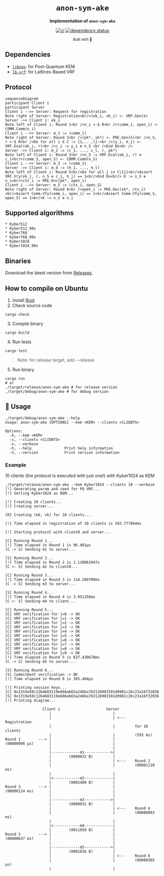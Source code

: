 <div align="center">

  <h1><code>anon-sym-ake</code></h1>

  <strong>Implementation of `anon-sym-ake`</strong>

  [![ci](https://github.com/jiep/anon-sym-ake/actions/workflows/rust.yml/badge.svg)](https://github.com/jiep/anon-sym-ake/actions/workflows/rust.yml)
  [![dependency status](https://deps.rs/repo/github/jiep/anon-sym-ake/status.svg)](https://deps.rs/repo/github/jiep/anon-sym-ake)

  <sub>Built with 🦀</sub>
</div>

## Dependencies

* [`liboqs`](https://github.com/open-quantum-safe/liboqs-rust): for Post-Quantum KEM
* [`lb-vrf`](https://github.com/zhenfeizhang/lb-vrf): for Lattices-Based VRF

## Protocol

```mermaid
sequenceDiagram
participant Client i
participant Server
Client i -->> Server: Request for registration
Note right of Server: Registration<br/>(ek_i, vk_i) <- VRF.Gen(λ)
Server ->> Client i: ek_i
Note left of Client i: Round 1<br />n_i <-$ R<br />(comm_i, open_i) <- COMM.Comm(n_i)
Client i -->> Server: m_1 := (comm_i)
Note right of Server: Round 2<br />(pk*, sk*) <- PKE.Gen(λ)<br />n_S, r <-$ R<br />Do for all i ∈ C := {1,...,l}:<br />(y_i, π_i) <- VRF.Eval(ek_i, r)<br />c_i := y_i ⊕ n_S <br />End Do<br />
Server ->> Client i: m_2 := (c_1, ..., c_l, r, pk*)
Note left of Client i: Round 3<br />n_S := VRF.Eval(ek_i, r) ⊕ c_i<br/>(comm_S, open_S) <- COMM.Comm(n_S) 
Client i -->> Server: m_3 := (comm_S)
Server ->> Client i: m_4 := (π_1, ..., π_l)
Note left of Client i: Round 5<br/>Do for all j in C\{i}<br/>Assert VRF.Vry(vk_j, r, n_S ⊕ c_j, π_j) == 1<br/>End Do<br/> K := n_S ⊕ n_i<br/>ctx_i := PKE.Enc(pk*, open_i)
Client i -->> Server: m_5 := (ctx_i, open_S)
Note right of Server: Round 6<br />open_i := PKE.Dec(sk*, ctx_i)<br/>Assert Comm.Vfy(comm_i, open_i) == 1<br/>Assert Comm.Vfy(comm_S, open_S) == 1<br/>K := n_S ⊕ n_i
```

## Supported algorithms
  
    * Kyber512
    * Kyber512_90s
    * Kyber768
    * Kyber768_90s
    * Kyber1024
    * Kyber1024_90s

## Binaries

Download the latest version from [Releases](https://github.com/jiep/anon-sym-ake/releases).

## How to compile on Ubuntu

1. Install [Rust](https://www.rust-lang.org/tools/install)
2. Check source code

```
cargo check
``` 

3. Compile binary

```
cargo build
``` 

4. Run tests

```
cargo test
```

> Note: for release target, add --release

5. Run binary

```
cargo run
# or
./target/release/anon-sym-ake # for release version
./target/debug/anon-sym-ake # for debug version
```

## 🚴 Usage

```
./target/debug/anon-sym-ake --help
Usage: anon-sym-ake [OPTIONS] --kem <KEM> --clients <CLIENTS>

Options:
  -k, --kem <KEM>          
  -c, --clients <CLIENTS>  
  -v, --verbose            
  -h, --help               Print help information
  -V, --version            Print version information
```

### Example

10 clients (the protocol is executed with just one!) with Kyber1024 as KEM

```
./target/release/anon-sym-ake --kem Kyber1024 --clients 10 --verbose
[!] Generating param and seed for PQ VRF...
[!] Setting Kyber1024 as KEM...

[!] Creating 10 clients...
[!] Creating server...

[R] Creating (ek, vk) for 10 clients...

[!] Time elapsed in registration of 10 clients is 593.777864ms

[!] Starting protocol with client0 and server...

[C] Running Round 1...
[!] Time elapsed in Round 1 is 96.401µs
[C -> S] Sending m1 to server...

[S] Running Round 2...
[!] Time elapsed in Round 2 is 1.110861947s
[C <- S] Sending m2 to client0...

[C] Running Round 3...
[!] Time elapsed in Round 3 is 114.209709ms
[C -> S] Sending m3 to server...

[S] Running Round 4...
[!] Time elapsed in Round 4 is 3.951356ms
[C <- S] Sending m4 to client...

[C] Running Round 5...
[C] VRF verification for j=0 -> OK
[C] VRF verification for j=1 -> OK
[C] VRF verification for j=2 -> OK
[C] VRF verification for j=3 -> OK
[C] VRF verification for j=4 -> OK
[C] VRF verification for j=5 -> OK
[C] VRF verification for j=6 -> OK
[C] VRF verification for j=7 -> OK
[C] VRF verification for j=8 -> OK
[C] VRF verification for j=9 -> OK
[!] Time elapsed in Round 5 is 637.430678ms
[C -> S] Sending m5 to server...

[S] Running Round 6...
[S] Commitment verification -> OK
[!] Time elapsed in Round 6 is 305.404µs

[!] Printing session keys...
[C] 0x1319a50c12b4603119e666ab65a246ba763128981591d9901c26c23a16f32036
[S] 0x1319a50c12b4603119e666ab65a246ba763128981591d9901c26c23a16f32036
[!] Printing diagram...

                 Client i                     Server
                    |                            |
                    |                            | <---    Registration 
                    |                            |         for 10 clients
                    |                            |         (593 ms)
Round 1        ---> |                            |
(00000096 µs)       |                            |
                    |                            |
                    |-------------m1------------>|
                    |        (0000032 B)         |
                    |                            | <---    Round 2
                    |                            |         (00001110 ms)
                    |                            |
                    |<------------m2-------------|
                    |        (0002480 B)         |
Round 3        ---> |                            |
(00000114 ms)       |                            |
                    |                            |
                    |-------------m3------------>|
                    |        (0000032 B)         |   
                    |                            | <---    Round 4
                    |                            |         (00000003 ms)
                    |                            |
                    |<------------m4-------------|
                    |        (0011050 B)         |
Round 5        ---> |                            |
(00000637 ms)       |                            |
                    |                            |
                    |-------------m5------------>|
                    |        (0001836 B)         |   
                    |                            | <---    Round 6
                    |                            |         (00000305 µs)
                    |                            |

```
